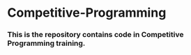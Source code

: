 # Competitive-Programming
### This is the repository contains code in Competitive Programming training.
